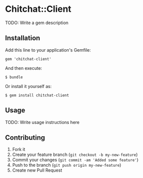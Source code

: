# Chitchat::Client

TODO: Write a gem description

## Installation

Add this line to your application's Gemfile:

    gem 'chitchat-client'

And then execute:

    $ bundle

Or install it yourself as:

    $ gem install chitchat-client

## Usage

TODO: Write usage instructions here

## Contributing

1. Fork it
2. Create your feature branch (`git checkout -b my-new-feature`)
3. Commit your changes (`git commit -am 'Added some feature'`)
4. Push to the branch (`git push origin my-new-feature`)
5. Create new Pull Request
